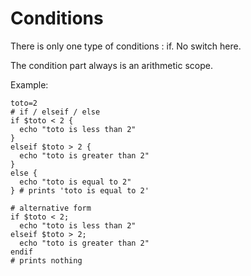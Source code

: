 
# Conditions

There is only one type of conditions : if. No switch here.

The condition part always is an arithmetic scope.

Example:
```
toto=2
# if / elseif / else
if $toto < 2 {
  echo "toto is less than 2"
}
elseif $toto > 2 {
  echo "toto is greater than 2"
}
else {
  echo "toto is equal to 2"
} # prints 'toto is equal to 2'

# alternative form
if $toto < 2;
  echo "toto is less than 2"
elseif $toto > 2;
  echo "toto is greater than 2"
endif
# prints nothing
```

